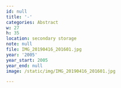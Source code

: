 ```yaml
---
id: null
title: '-'
categories: Abstract
w: 27
h: 35
location: secondary storage
note: null
file: IMG_20190416_201601.jpg
year: '2005'
year_start: 2005
year_end: null
image: /static/img/IMG_20190416_201601.jpg

---
```

